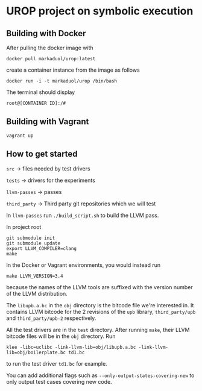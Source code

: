 # UROP project on symbolic execution

## Building with Docker

After pulling the docker image with

`docker pull markaduol/urop:latest`

create a container instance from the image as follows

`docker run -i -t markaduol/urop /bin/bash`

The terminal should display

`root@[CONTAINER ID]:/#`

## Building with Vagrant

`vagrant up`

## How to get started

`src` -> files needed by test drivers

`tests` -> drivers for the experiments

`llvm-passes` -> passes

`third_party` -> Third party git repositories which we will test

In `llvm-passes` run `./build_script.sh` to build the LLVM pass.

In project root

  ```
  git submodule init
  git submodule update
  export LLVM_COMPILER=clang
  make
  ```
In the Docker or Vagrant environments, you would instead run

  ```
  make LLVM_VERSION=3.4
  ```
because the names of the LLVM tools are suffixed with the version number of the LLVM distribution.

The `libupb.a.bc` in the `obj` directory is the bitcode file we're interested in. It contains LLVM bitcode for the 2 revisions of the `upb` library, `third_party/upb` and `third_party/upb-2` respectively.

All the test drivers are in the `test` directory. After running `make`, their LLVM bitcode files will be in the `obj` directory. Run

  ```
  klee -libc=uclibc -link-llvm-lib=obj/libupb.a.bc -link-llvm-lib=obj/boilerplate.bc td1.bc
  ```
to run the test driver `td1.bc` for example.
  
You can add additional flags such as `--only-output-states-covering-new` to only output test cases covering new code.
